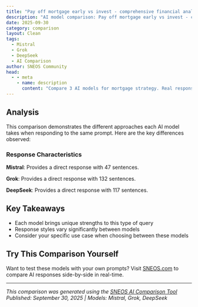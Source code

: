 ```yaml
---
title: "Pay off mortgage early vs invest - comprehensive financial analysis"
description: "AI model comparison: Pay off mortgage early vs invest - comprehensive financial analysis..."
date: 2025-09-30
category: comparison
layout: Clean
tags:
  - Mistral
  - Grok
  - DeepSeek
  - AI Comparison
author: SNEOS Community
head:
  - - meta
    - name: description
      content: "Compare 3 AI models for mortgage strategy. Real responses from Mistral, Grok, DeepSeek with detailed analysis."
---
```


<ChatComparison
  title="Pay off mortgage early vs invest - comprehensive financial analysis"
  prompt="Pay off mortgage early vs invest - comprehensive financial analysis"
  :responses='{
    "Mistral": "Deciding whether to pay off your mortgage early or invest your money involves a comprehensive financial analysis that considers various factors. Here\u2019s a step-by-step guide to help you make an informed decision:\n\n### 1. **Interest Rates and Returns**\n   - **Mortgage Interest Rate**: Determine the interest rate on your mortgage. This is the cost of borrowing money for your home.\n   - **Investment Returns**: Estimate the potential return on your investments. This could be from stocks, bonds, mutual funds, or other investment vehicles.\n\n### 2. **Risk Tolerance**\n   - **Risk-Free Rate**: Paying off your mortgage is essentially a risk-free investment because it guarantees a return equal to your mortgage interest rate.\n   - **Investment Risk**: Investing in the stock market or other assets carries risk. You need to assess your risk tolerance and the potential for market volatility.\n\n### 3. **Tax Implications**\n   - **Mortgage Interest Deduction**: In some countries, mortgage interest payments are tax-deductible. This can lower your effective mortgage interest rate.\n   - **Capital Gains Tax**: Consider the tax implications of investment returns, including capital gains tax and dividend tax.\n\n### 4. **Liquidity Needs**\n   - **Emergency Fund**: Ensure you have an emergency fund covering 3-6 months of living expenses before making large payments towards your mortgage or investments.\n   - **Access to Funds**: Paying off your mortgage reduces liquidity, while investing keeps your money more accessible.\n\n### 5. **Financial Goals**\n   - **Short-Term Goals**: If you have short-term financial goals (e.g., buying a car, vacation), you might want to keep your money more liquid.\n   - **Long-Term Goals**: For long-term goals like retirement, investing might be more beneficial.\n\n### 6. **Debt-to-Income Ratio**\n   - **Debt Management**: Paying off your mortgage can improve your debt-to-income ratio, which can be beneficial for future borrowing needs.\n   - **Credit Score**: Paying off your mortgage can positively impact your credit score.\n\n### 7. **Emotional Factors**\n   - **Peace of Mind**: For some, being debt-free provides peace of mind, which can be more valuable than potential investment returns.\n   - **Financial Stress**: Consider the emotional impact of carrying a mortgage versus the stress of market fluctuations.\n\n### 8. **Opportunity Cost**\n   - **Alternative Investments**: Evaluate the opportunity cost of paying off your mortgage early. Could the money be better used elsewhere, such as in a high-yield savings account, retirement fund, or other investments?\n\n### 9. **Market Conditions**\n   - **Economic Outlook**: Consider the current economic conditions and future projections. A strong economy might favor investing, while a weak economy might favor paying off debt.\n\n### 10. **Financial Planning Tools**\n   - **Calculators**: Use financial calculators to compare the long-term impact of paying off your mortgage versus investing.\n   - **Advisors**: Consult with a financial advisor to get personalized advice based on your unique financial situation.\n\n### Example Scenario\nLet\u2019s say you have a $200,000 mortgage at a 4% interest rate and you have $50,000 to either pay towards your mortgage or invest.\n\n- **Paying Off Mortgage**:\n  - You reduce your mortgage principal to $150,000.\n  - You save on interest payments over the life of the loan.\n  - You improve your debt-to-income ratio and credit score.\n\n- **Investing**:\n  - You invest $50,000 in a diversified portfolio with an expected annual return of 7%.\n  - Over 10 years, assuming a 7% return, your investment could grow to approximately $98,357.\n  - You maintain liquidity and potential for higher returns, but with market risk.\n\n### Conclusion\nThe decision to pay off your mortgage early or invest depends on your personal financial situation, risk tolerance, and long-term goals. It\u2019s crucial to weigh the benefits and drawbacks of each option carefully. Consulting with a financial advisor can provide additional insights and help you make the best decision for your financial future.",
    "Grok": "Deciding whether to pay off a mortgage early or invest the money instead is a common financial dilemma. Both options have pros and cons, and the best choice depends on factors like your financial goals, risk tolerance, and market conditions. Below is a comprehensive financial analysis to help you weigh the trade-offs.\n\n---\n\n### Key Factors to Consider\n1. **Mortgage Interest Rate vs. Investment Returns**\n   - Compare the interest rate on your mortgage to the expected rate of return on your investments. \n   - If the after-tax mortgage interest rate is lower than the expected after-tax return on investments, investing may be more financially beneficial in the long run.\n   - Example: If your mortgage rate is 3.5% and you can earn 7% annually in the stock market (after taxes), investing may yield a higher net return.\n\n2. **Tax Implications**\n   - Mortgage interest is often tax-deductible in many countries (e.g., in the U.S., up to certain limits). Paying off your mortgage early could reduce or eliminate this deduction, increasing your taxable income.\n   - Investment returns may be subject to capital gains taxes, dividends taxes, or other taxes, depending on the type of investment and account (e.g., taxable vs. tax-advantaged accounts like IRAs).\n\n3. **Risk Tolerance and Market Volatility**\n   - Paying off a mortgage early provides a guaranteed return equal to the mortgage interest rate (e.g., saving 3.5% in interest by paying off a 3.5% mortgage).\n   - Investing involves risk, as returns are not guaranteed. Market downturns could result in losses, especially in the short term.\n\n4. **Liquidity Needs**\n   - Paying off a mortgage ties up your money in an illiquid asset (your home). If you need cash for an emergency or opportunity, you may have to borrow against your home or sell it.\n   - Investments (especially in liquid assets like stocks or bonds) can be accessed more easily, though they may lose value during market downturns.\n\n5. **Opportunity Cost**\n   - Money used to pay off a mortgage early cannot be used for other purposes, such as investing, starting a business, or funding education. You must consider the potential growth of those alternative uses.\n   - Investing allows your money to potentially grow over time through compound interest, but it comes with uncertainty.\n\n6. **Psychological and Emotional Factors**\n   - Paying off a mortgage early can provide peace of mind, financial security, and freedom from debt.\n   - Investing may cause stress if markets are volatile, but it could also be rewarding if returns are high.\n\n7. **Time Horizon**\n   - If you have a long time horizon (e.g., 10\u201330 years), investing may be more advantageous due to the power of compounding.\n   - If your time horizon is short (e.g., nearing retirement), paying off the mortgage might reduce financial stress and provide stability.\n\n8. **Inflation and Currency Devaluation**\n   - With inflation, the real value of fixed mortgage payments decreases over time. Keeping a low-interest mortgage and investing may be beneficial as the \u0022real\u0022 cost of the debt shrinks.\n   - If deflation occurs (though rare), the real value of debt increases, making early payoff more attractive.\n\n---\n\n### Quantitative Analysis\nLet\u2019s run a hypothetical scenario to compare the financial outcomes of paying off a mortgage early versus investing. \n\n#### Assumptions:\n- Mortgage: $300,000 at 3.5% interest, 30-year fixed rate.\n- Monthly Payment: ~$1,347.\n- Extra Payment: You have $50,000 to either pay down the mortgage or invest.\n- Investment Return: Expected 7% annual return (e.g., stock market average).\n- Time Horizon: 15 years (midpoint of mortgage term).\n- Tax Rate: 25% (for simplicity; adjust based on your situation).\n- Mortgage Interest Deduction: Considered in after-tax cost of mortgage.\n\n#### Option 1: Pay Down Mortgage Early\n- **Impact on Mortgage:**\n  - A $50,000 lump-sum payment reduces the principal, shortening the loan term and saving on interest.\n  - Using a mortgage calculator, this payment could save ~$61,000 in interest over the life of the loan and reduce the term by ~6 years (depending on whether extra payments are applied to principal).\n  - Effective return: 3.5% (the mortgage rate) guaranteed, tax-adjusted to ~2.625% if you lose the interest deduction (3.5% * (1 - 0.25 tax rate)).\n\n- **Net Worth Impact:**\n  - After 15 years, your mortgage balance would be lower, and your home equity would increase by $50,000 \u002B interest savings.\n  - No investment growth since the money was used for the mortgage.\n  - Total benefit: Interest savings of ~$61,000 (spread over the remaining term).\n\n#### Option 2: Invest the $50,000\n- **Impact on Investment:**\n  - Investing $50,000 at 7% annual return for 15 years grows to ~$137,950 (pre-tax).\n  - After 25% tax on gains (~$22,487), the net value is ~$115,463.\n  - This assumes no additional contributions or withdrawals during the period.\n\n- **Impact on Mortgage:**\n  - The mortgage remains unchanged, and you continue paying $1,347/month.\n  - Total interest paid over 15 years remains higher compared to Option 1.\n\n- **Net Worth Impact:**\n  - After 15 years, your investment grows to ~$115,463 (net of taxes).\n  - Your mortgage balance is higher than in Option 1, and you\u2019ve paid more interest.\n  - Net benefit: Investment growth minus additional mortgage interest paid.\n\n#### Comparison After 15 Years:\n- **Pay Down Mortgage (Option 1):**\n  - Interest savings: ~$61,000.\n  - No investment growth.\n  - Net worth increase tied to home equity and interest savings.\n\n- **Invest (Option 2):**\n  - Investment growth: ~$115,463 (net of taxes).\n  - Additional mortgage interest paid (vs. Option 1): ~$61,000.\n  - Net worth increase: ~$54,463 ($115,463 - $61,000), assuming no other factors.\n\n**Winner (in this scenario):** Investing, as the net worth increase ($54,463) from investing at 7% exceeds the interest savings from paying down the mortgage early. However, this depends on achieving the 7% return consistently, which is not guaranteed.\n\n---\n\n### Sensitivity Analysis\nThe above result is sensitive to changes in key variables:\n1. **Mortgage Rate Higher than Investment Return:**\n   - If your mortgage rate is 6% and investment return is 5%, paying off the mortgage early provides a better guaranteed return.\n2. **Investment Returns Lower or Negative:**\n   - If markets underperform (e.g., 3% return or losses), paying off the mortgage is the safer and more lucrative option.\n3. **Time Horizon Shorter:**\n   - If the time horizon is 5 years instead of 15, the investment growth is much lower ($50,000 at 7% for 5 years = ~$70,138 pre-tax), making mortgage payoff more attractive due to reduced compounding.\n4. **Tax Deduction Loss:**\n   - If the mortgage interest deduction is significant for you, paying off early might slightly reduce the benefit of early payoff due to higher taxable income.\n\n---\n\n### Pros and Cons Summary\n\n#### Paying Off Mortgage Early\n- **Pros:**\n  - Guaranteed return (equal to mortgage rate).\n  - Reduces debt and financial obligations.\n  - Increases home equity faster.\n  - Peace of mind from being debt-free.\n- **Cons:**\n  - Ties up money in an illiquid asset (home).\n  - Forgoes potential higher returns from investing.\n  - May lose mortgage interest tax deduction.\n  - Opportunity cost of other uses for the money.\n\n#### Investing\n- **Pros:**\n  - Potential for higher returns through compounding.\n  - Maintains liquidity (access to funds if needed).\n  - Keeps mortgage interest tax deduction (if applicable).\n  - Inflation can reduce the real cost of mortgage debt.\n- **Cons:**\n  - Investment returns are not guaranteed (market risk).\n  - Requires discipline to avoid withdrawing funds.\n  - May pay more interest on mortgage over time.\n  - Tax implications on investment gains.\n\n---\n\n### Practical Recommendations\n1. **Compare Rates:**\n   - If your mortgage rate (after-tax) is significantly lower than the expected investment return (after-tax), lean toward investing. Historically, the stock market has returned ~7\u201310% annually before inflation, while mortgage rates are often below 5%.\n   - If rates are close or the mortgage rate is higher, paying off the mortgage may be safer.\n\n2. **Hybrid Approach:**\n   - Consider a middle ground: Make extra mortgage payments to reduce interest costs while also investing a portion of your funds for growth.\n   - Example: Split the $50,000 into $25,000 for mortgage payoff and $25,000 for investments.\n\n3. **Emergency Fund First:**\n   - Before either option, ensure you have an emergency fund (3\u20136 months of expenses) to avoid liquidity issues.\n\n4. **Debt-to-Income Ratio and Other Debts:**\n   - If you have high-interest debt (e.g., credit cards at 15%), prioritize paying that off before addressing a low-rate mortgage or investing.\n   - If your mortgage payment is a large portion of your income, paying it down may improve financial stability.\n\n5. **Retirement and Age Considerations:**\n   - If you\u2019re young, investing may be better due to a longer time horizon for compounding.\n   - If nearing retirement, paying off the mortgage can reduce fixed expenses and provide security.\n\n6. **Risk Tolerance:**\n   - If you\u2019re risk-averse or value peace of mind,",
    "DeepSeek": "Of course. This is one of the most fundamental and debated personal finance questions. The right answer is deeply personal and depends on your financial psychology, goals, and specific numbers.\n\nHere is a comprehensive financial analysis to help you decide between paying off your mortgage early and investing the extra money.\n\n### Executive Summary: The Core Conflict\n\n*   **The Mathematical Answer:** Historically, investing in a diversified portfolio (like a broad stock market index fund) has, on average, provided a higher after-tax return than the interest rate on a typical mortgage. Therefore, mathematically, you are likely to build more wealth by investing.\n*   **The Psychological/Behavioral Answer:** The guaranteed, risk-free return from paying down your mortgage provides immense peace of mind, reduces monthly obligations, and increases financial flexibility. This \u0022return\u0022 is not quantifiable but is incredibly valuable to many.\n\nLet\u0027s break down the analysis in detail.\n\n---\n\n### Part 1: The Case for Investing the Extra Money\n\nThis argument rests on the power of the **\u0022risk premium\u0022** \u2013 the extra return you expect for taking on investment risk.\n\n**1. The Spread: Your Mortgage Rate vs. Your Expected Investment Return**\n\n*   **The Calculation:** Compare your mortgage interest rate to the long-term average return of your chosen investment.\n    *   *Example:* Your mortgage rate is **4%**. The historical average annual return of the S\u0026P 500 is roughly **9-10%** (nominal, before inflation).\n    *   **The Spread:** 10% - 4% = **6% potential profit**.\n\n*   **The Power of Compounding:** Over a long period, this difference is monumental.\n    *   **Scenario:** You have an extra **$500 per month**.\n    *   **Option A (Pay Mortgage):** You save 4% interest. Once the mortgage is paid, you then invest the *entire* former mortgage payment. The total interest saved is significant.\n    *   **Option B (Invest from Day 1):** You invest that $500/month for 30 years, earning an average of 8% (a conservative estimate after fees and taxes). The compounding effect over the full period is massive.\n\n    A financial calculator shows that **$500/month at 8% for 30 years grows to ~$745,000.** The final years of growth far outpace the interest you saved by paying the mortgage early.\n\n**2. Liquidity and Accessibility**\n\n*   Money sent to your mortgage is **illiquid**. You cannot get it back without selling the house or taking out a new loan (HELOC or cash-out refinance), which can be costly and time-consuming.\n*   Money in a brokerage or retirement account is **liquid**. In an emergency or for a major opportunity, you can access these funds (with potential tax consequences for retirement accounts).\n\n**3. Inflation is Your Friend as a Borrower**\n\n*   A fixed-rate mortgage is a rare instance where your debt becomes \u0022cheaper\u0022 over time due to inflation. You are paying back the bank with dollars that are less valuable than the ones you borrowed.\n*   By investing, you put assets that typically appreciate with or ahead of inflation (like stocks) against a liability (your mortgage) that is fixed in nominal terms.\n\n**4. Tax Advantages of Investing**\n\n*   **Tax-Advantaged Accounts:** If you are not already maxing out your 401(k) and IRA, the tax deduction (Traditional) or tax-free growth (Roth) can provide a return boost that easily outstrips your mortgage rate.\n*   **Mortgage Interest Deduction:** For some, mortgage interest is tax-deductible, but this is less impactful after the 2017 tax law, which significantly increased the standard deduction. For most homeowners, it no longer makes sense to itemize, effectively making your *after-tax* mortgage rate the same as your stated rate.\n\n---\n\n### Part 2: The Case for Paying Off Your Mortgage Early\n\nThis argument rests on the value of a **guaranteed, risk-free return** and financial peace.\n\n**1. The Guaranteed, Risk-Free Return**\n\n*   Paying down a 4% mortgage gives you a **guaranteed, risk-free, after-tax return of 4%.** This is an exceptional offer in the financial world.\n*   To get a similar *guaranteed* return elsewhere, you\u0027d have to look at US Treasuries, which currently yield less than 4% and are fully taxable.\n*   **Comparison:** Would you rather have a *guaranteed* 4% return or a *potential* 8% return that could also be -20% in a bad year? For risk-averse individuals, the guarantee wins.\n\n**2. Debt Reduction and Psychological Freedom**\n\n*   Being completely debt-free, especially with your home, provides an unparalleled sense of security and reduces financial stress. This is not a mathematical factor, but a powerful behavioral one.\n*   It simplifies your life. One less bill to pay, one less major obligation. This is often described as \u0022buying a good night\u0027s sleep.\u0022\n\n**3. Reduced Monthly Fixed Expenses**\n\n*   Once the mortgage is gone, your required monthly income to cover essentials drops significantly. This provides tremendous flexibility:\n    *   It can allow you to take a lower-paying, more fulfilling job.\n    *   It provides a stronger safety net in case of job loss or economic downturn.\n    *   It enables you to pursue other goals like early retirement, starting a business, or helping family.\n\n**4. Sequence of Returns Risk**\n\n*   This is a crucial but often overlooked risk for those nearing retirement.\n*   If you invest instead of paying down your mortgage and a major market crash happens right as you retire, you could be forced to sell investments at a loss to cover living expenses (including your mortgage payment).\n*   An owned-home provides a stable housing cost base (just taxes and insurance), making your retirement portfolio more resilient to market volatility.\n\n---\n\n### Part 3: Key Factors to Analyze for Your Personal Decision\n\n**1. Your Mortgage Interest Rate**\n*   **\u003E6%:** Strongly consider paying it off early. The guaranteed return is high.\n*   **4% - 6%:** This is the \u0022gray area.\u0022 The decision hinges heavily on your risk tolerance and investment horizon.\n*   **\u003C4%:** The mathematical argument for investing is very strong. You have a historically cheap loan.\n\n**2. Your Investment Time Horizon**\n*   **Long Horizon (20\u002B years):** Investing is more favorable. The stock market\u0027s long-term upward trend has time to overcome short-term volatility.\n*   **Short Horizon (\u003C10 years):** Paying off the mortgage is more attractive. The guaranteed return is more valuable when you don\u0027t have time to recover from a market downturn.\n\n**3. Your Risk Tolerance**\n*   Are you comfortable seeing your investment portfolio drop 30% in a year, knowing it\u0027s for the long term? If not, the peace of mind from a paid-off house may be worth more to you than potential gains.\n\n**4. Are You Maxing Out Tax-Advantaged Accounts?**\n*   **If No:** This is a critical first step. Prioritize contributing enough to your 401(k) to get any employer match, then max out an IRA before considering extra mortgage payments. The tax benefits are too good to pass up.\n\n**5. The Rest of Your Financial Picture**\nYou should only consider this debate if you have:\n*   A solid emergency fund (3-6 months of expenses).\n*   No high-interest debt (credit cards, personal loans). Pay these off first, without question.\n*   Adequate insurance (health, disability, life, homeowners).\n\n---\n\n### A Practical Hybrid Strategy\n\nYou don\u0027t have to choose one exclusively. A hybrid approach can be the best of both worlds.\n\n1.  **Refinance to a Lower Rate (if possible):** Lock in a lower payment, then invest the monthly savings.\n2.  **The 50/50 Split:** Direct half of your extra money to the mortgage and half to your investment account. This satisfies both the mathematical and psychological urges.\n3.  **The \u0022One-and-Done\u0022 Approach:** Focus all extra funds on paying off the mortgage aggressively. Once it\u0027s paid off, redirect the *entire* former mortgage payment into investments. This method captures the peace of mind first, then leverages the resulting cash flow for powerful wealth building.\n\n### Decision-Making Framework\n\nAsk yourself these questions:\n\n1.  **What is my mortgage rate?** (If high, pay it down. If very low, invest.)\n2.  **Am I a nervous investor?** (If yes, pay down the mortgage for peace of mind.)\n3.  **How long until I want to retire?** (If \u003C10 years, reducing fixed expenses via a paid-off home is powerful.)\n4.  **Am I already saving 15%\u002B of my income for retirement?** (If no, invest first.)\n5.  **What is my marginal tax rate and do I itemize?** (This fine-tunes the after-tax comparison, but is usually a secondary factor.)\n\n**Final Verdict:**\n\nThere is no single \u0022correct\u0022 answer. For a young, aggressive investor with a 30-year, 3% mortgage, investing is the clear winner. For a risk-averse person in their 50s with a 5% mortgage and a secure job, paying off the house may be the best path to a stress-free retirement.\n\nThe most important step is to make a conscious, informed decision rather than letting the extra money disappear into lifestyle inflation. Both paths, if followed with discipline, lead to financial success."
  }'
  published-date="11:24"
/>

## Analysis

This comparison demonstrates the different approaches each AI model takes when responding to the same prompt. Here are the key differences observed:

### Response Characteristics

**Mistral**: Provides a direct response with 47 sentences. 

**Grok**: Provides a direct response with 132 sentences. 

**DeepSeek**: Provides a direct response with 117 sentences. 

## Key Takeaways

- Each model brings unique strengths to this type of query
- Response styles vary significantly between models
- Consider your specific use case when choosing between these models

## Try This Comparison Yourself

Want to test these models with your own prompts? Visit [SNEOS.com](https://sneos.com) to compare AI responses side-by-side in real-time.

---

*This comparison was generated using the [SNEOS AI Comparison Tool](https://sneos.com)*
*Published: September 30, 2025 | Models: Mistral, Grok, DeepSeek*
